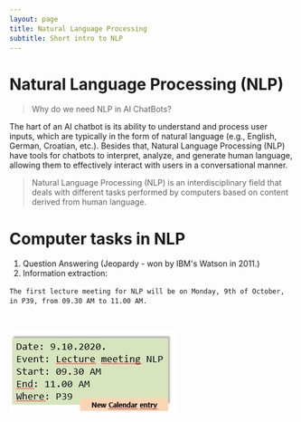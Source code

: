 ```yaml
---
layout: page
title: Natural Language Processing
subtitle: Short intro to NLP
---
```


# Natural Language Processing (NLP)

> Why do we need NLP in AI ChatBots?

The hart of an AI chatbot is its ability to understand and process user inputs, which are typically in the form of natural language (e.g., English, German, Croatian, etc.). Besides that, Natural Language Processing (NLP) 
have tools for chatbots to interpret, analyze, and generate human language, allowing them to effectively interact with users in a conversational manner.

> Natural Language Processing (NLP) is an interdisciplinary field that deals with different tasks performed by computers based on content derived from human language.

# Computer tasks in NLP

1. Question Answering (Jeopardy - won by IBM's Watson in 2011.)
2. Information extraction:

`The first lecture meeting for NLP will be on Monday, 9th of October, in P39, from 09.30 AM to 11.00 AM.`

&nbsp;

![img_calendar_entry](../assets/img/calendar_entry.jpg)

